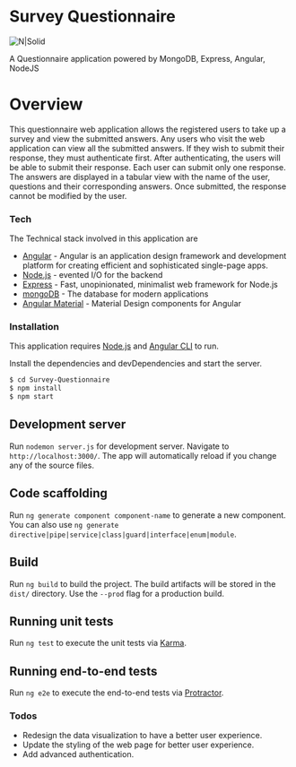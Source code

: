 
# Survey Questionnaire

![N|Solid](https://codingthesmartway.com/wp-content/uploads/2018/06/mean_logo.png)

A Questionnaire application powered by MongoDB, Express, Angular, NodeJS

# Overview

This questionnaire web application allows the registered users to take up a survey and view the submitted answers. Any users who visit the web application can view all the submitted answers. If they wish to submit their response, they must authenticate first. After authenticating, the users will be able to submit their response. Each user can submit only one response. The answers are displayed in a tabular view with the name of the user, questions and their corresponding answers. Once submitted, the response cannot be modified by the user.

### Tech

The Technical stack involved in this application are
* [Angular] - Angular is an application design framework and development platform for creating efficient and sophisticated single-page apps.
* [Node.js] - evented I/O for the backend
* [Express] - Fast, unopinionated, minimalist web framework for Node.js
* [mongoDB] - The database for modern applications
* [Angular Material] - Material Design components for Angular

### Installation

This application requires [Node.js](https://nodejs.org/) and [Angular CLI]  to run.

Install the dependencies and devDependencies and start the server.

```sh
$ cd Survey-Questionnaire
$ npm install
$ npm start
```
## Development server

Run `nodemon server.js` for development server.
Navigate to `http://localhost:3000/`. The app will automatically reload if you change any of the source files.
## Code scaffolding
Run `ng generate component component-name` to generate a new component. You can also use `ng generate directive|pipe|service|class|guard|interface|enum|module`.
## Build

Run  `ng build`  to build the project. The build artifacts will be stored in the  `dist/`  directory. Use the  `--prod`  flag for a production build.
## Running unit tests

Run  `ng test`  to execute the unit tests via  [Karma](https://karma-runner.github.io/).

## [](https://github.com/watto33/Survey-Questionnaire#running-end-to-end-tests)Running end-to-end tests

Run  `ng e2e`  to execute the end-to-end tests via  [Protractor](http://www.protractortest.org/).

### Todos

 -  Redesign the data visualization to have a better user experience.
 -  Update the styling of the web page for better user experience.
 - Add advanced authentication.

[//]: ()


   [Angular]: <http://angular.io/>
   [node.js]: <http://nodejs.org>
   [express]: <http://expressjs.com>
   [mongoDB]: <http://mongodb.com>
   [Angular Material]: <http://material.angular.io/>
   [Angular CLI]: <http://cli.angular.io/>
